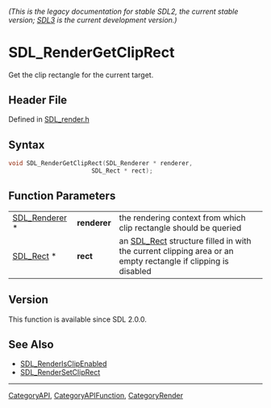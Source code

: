 ###### (This is the legacy documentation for stable SDL2, the current stable version; [SDL3](https://wiki.libsdl.org/SDL3/) is the current development version.)
# SDL_RenderGetClipRect

Get the clip rectangle for the current target.

## Header File

Defined in [SDL_render.h](https://github.com/libsdl-org/SDL/blob/SDL2/include/SDL_render.h)

## Syntax

```c
void SDL_RenderGetClipRect(SDL_Renderer * renderer,
                       SDL_Rect * rect);
```

## Function Parameters

|                                |              |                                                                                                                          |
| ------------------------------ | ------------ | ------------------------------------------------------------------------------------------------------------------------ |
| [SDL_Renderer](SDL_Renderer) * | **renderer** | the rendering context from which clip rectangle should be queried                                                        |
| [SDL_Rect](SDL_Rect) *         | **rect**     | an [SDL_Rect](SDL_Rect) structure filled in with the current clipping area or an empty rectangle if clipping is disabled |

## Version

This function is available since SDL 2.0.0.

## See Also

- [SDL_RenderIsClipEnabled](SDL_RenderIsClipEnabled)
- [SDL_RenderSetClipRect](SDL_RenderSetClipRect)

----
[CategoryAPI](CategoryAPI), [CategoryAPIFunction](CategoryAPIFunction), [CategoryRender](CategoryRender)

